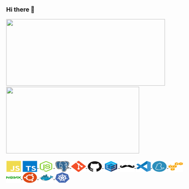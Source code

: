 ### Hi there 👋

<div>
  <a href="https://github.com/gpmarchi">
    <img width="430em" height="180em" src="https://github-readme-stats.vercel.app/api?username=gpmarchi&show_icons=true&theme=dracula&include_all_commits=true&count_private=true"/>
    <img width="360em" height="180em" src="https://github-readme-stats.vercel.app/api/top-langs/?username=gpmarchi&layout=compact&theme=dracula"/>
  </a>
</div>

<br>

<div style="display: inline_block">
  <a href="#" style="text-decoration: none;">
    <img align="center" alt="js" height="30" width="40" src="https://raw.githubusercontent.com/devicons/devicon/master/icons/javascript/javascript-plain.svg">
  </a>
  <a href="#">
    <img align="center" alt="ts" height="30" width="40" src="https://raw.githubusercontent.com/devicons/devicon/master/icons/typescript/typescript-plain.svg">
  </a>
  <a href="#">
    <img align="center" alt="node" height="30" width="40" src="https://raw.githubusercontent.com/devicons/devicon/master/icons/nodejs/nodejs-original.svg">
  </a>
  <a href="#">
    <img align="center" alt="postgres" height="30" width="40" src="https://raw.githubusercontent.com/devicons/devicon/master/icons/postgresql/postgresql-original.svg">
  </a>
  <a href="#">
    <img align="center" alt="git" height="30" width="40" src="https://raw.githubusercontent.com/devicons/devicon/master/icons/git/git-original.svg">
  </a>
  <a href="#">
    <img align="center" alt="github" height="30" width="40" src="https://raw.githubusercontent.com/devicons/devicon/master/icons/github/github-original.svg">
  </a>
  <a href="#">
    <img align="center" alt="sequelize" height="30" width="40" src="https://raw.githubusercontent.com/devicons/devicon/master/icons/sequelize/sequelize-original.svg">
  </a>
  <a href="#">
    <img align="center" alt="handlebars" height="30" width="40" src="https://github.com/devicons/devicon/blob/master/icons/handlebars/handlebars-original.svg">
  </a>
  <a href="#">
    <img align="center" alt="vscode" height="30" width="40" src="https://raw.githubusercontent.com/devicons/devicon/master/icons/vscode/vscode-original.svg">
  </a>
  <a href="#">
    <img align="center" alt="yarn" height="30" width="40" src="https://raw.githubusercontent.com/devicons/devicon/master/icons/yarn/yarn-original.svg">
  </a>
  <a href="#">
    <img align="center" alt="aws" height="30" width="40" src="https://raw.githubusercontent.com/devicons/devicon/master/icons/amazonwebservices/amazonwebservices-original.svg">
  </a>
  <a href="#">
    <img align="center" alt="nginx" height="30" width="40" src="https://raw.githubusercontent.com/devicons/devicon/master/icons/nginx/nginx-original.svg">
  </a>
  <a href="#">
    <img align="center" alt="ubuntu" height="30" width="40" src="https://raw.githubusercontent.com/devicons/devicon/master/icons/ubuntu/ubuntu-plain.svg">
  </a>
  <a href="#">
    <img align="center" alt="docker" height="30" width="40" src="https://raw.githubusercontent.com/devicons/devicon/master/icons/docker/docker-original.svg">
  </a>
  <a href="#">
    <img align="center" alt="kubernetes" height="30" width="40" src="https://raw.githubusercontent.com/devicons/devicon/master/icons/kubernetes/kubernetes-plain.svg">
  </a>
</div>

##
